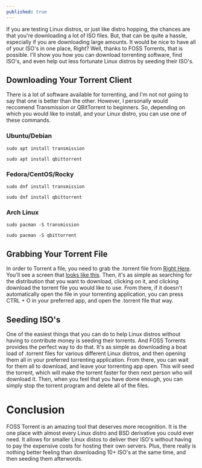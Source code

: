 ```yaml
---
published: true
---
```

If you are testing Linux distros, or just like distro hopping, the chances are that you're downloading a lot of ISO files. But, that can be quite a hassle, especially if you are downloading large amounts. It would be nice to have all of your ISO's in one place, Right? Well, thanks to FOSS Torrents, that is possible. I'll show you how you can download torrenting software, find ISO's, and even help out less fortunate Linux distros by seeding their ISO's. 

## Downloading Your Torrent Client 

There is a lot of software available for torrenting, and I'm not not going to say that one is better than the other. However, I personally would reccomend Transmission or QBitTorrent to beginners. So, depending on which you would like to install, and your Linux distro, you can use one of these commands. 

### Ubuntu/Debian

	sudo apt install transmission

	sudo apt install qbittorrent

### Fedora/CentOS/Rocky

	sudo dnf install transmission

	sudo dnf install qbittorrent

### Arch Linux 

	sudo pacman -S transmission

	sudo pacman -S qbittorrent

## Grabbing Your Torrent File

In order to Torrent a file, you need to grab the .torrent file from [Right Here](https://fosstorrents.com/distributions/). You'll see a screen that [looks like this](https://github.com/TheKernalBlog/TheKernalBlog.github.io/blob/master/images/Screenshot%20from%202022-05-14%2014-13-38.png). Then, it's as simple as searching for the distribution that you want to download, clicking on it, and clicking download the torrent file you would like to use. From there, if it doesn't automatically open the file in your torrenting application, you can press CTRL + O in your preferred app, and open the .torrent file that way. 

## Seeding ISO's 

One of the easiest things that you can do to help Linux distros without having to contribute money is seeding their torrents. And FOSS Torrents provides the perfect way to do that. It's as simple as downloading a boat load of .torrent files for various different Linux distros, and then opening them all in your preferred torrenting application. From there, you can wait for them all to download, and leave your torrenting app open. This will seed the torrent, which will make the torrent faster for then next person who will download it. Then, when you feel that you have dome enough, you can simply stop the torrent program and delete all of the files. 

# Conclusion 

FOSS Torrent is an amazing tool that deserves more recognition. It is the one place with almost every Linux distro and BSD derivative you could ever need. It allows for smaller Linux distos to deliver their ISO's without having to pay the expensive costs for hosting their own servers. Plus, there really is nothing better feeling than downloading 10+ ISO's at the same time, and then seeding them afterwords.
